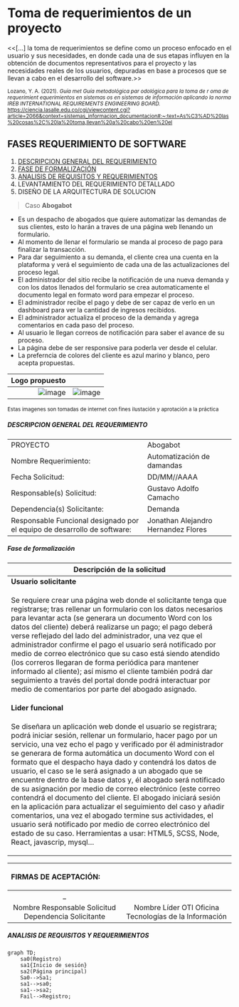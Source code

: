 # Toma de requerimientos de un proyecto

<<[...] la toma de requerimientos se define como un proceso enfocado en el usuario y sus necesidades, en donde cada una de sus etapas influyen en la obtención de documentos representativos para el proyecto y las necesidades reales de los usuarios, depuradas en base a procesos que se llevan a cabo en el desarrollo del software.>>

<sup>Lozano, Y. A. (2021). *Guía met Guía metodológica par odológica para la toma de r oma de requerimient equerimientos en sistemas os en sistemas de información aplicando la norma IREB INTERNATIONAL REQUIREMENTS ENGINEERING BOARD.* https://ciencia.lasalle.edu.co/cgi/viewcontent.cgi?article=2066&context=sistemas_informacion_documentacion#:~:text=As%C3%AD%20las%20cosas%2C%20la%20toma,llevan%20a%20cabo%20en%20el</sup>
## FASES REQUERIMIENTO DE SOFTWARE

1.  [DESCRIPCION GENERAL DEL REQUERIMIENTO](#descripcion-general-del-requerimiento)
3.  [FASE DE FORMALIZACIÓN](#fase-de-formalización)
4.  [ANALISIS DE REQUISITOS Y REQUERIMIENTOS](#analisis-de-requisitos-y-requerimientos)
5.  LEVANTAMIENTO DEL REQUERIMIENTO DETALLADO
6.  DISEÑO DE LA ARQUITECTURA DE SOLUCION

> Caso **Abogabot**

*   Es un despacho de abogados que quiere automatizar las demandas de sus clientes, esto lo harán a traves de una página web llenando un formulario.
*   Al momento de llenar el formulario se manda al proceso de pago para finalizar la transacción.
*   Para dar seguimiento a su demanda, el cliente crea una cuenta en la plataforma y verá el seguimiento de cada una de las actualizaciones del proceso legal.
*   El administrador del sitio recibe la notificación de una nueva demanda y con los datos llenados del formulario se crea automaticamente el documento legal en formato word para empezar el proceso.
*   El administrador recibe el pago y debe de ser capaz de verlo en un dashboard para ver la cantidad de ingresos recibidos.
*   El administrador actualiza el proceso de la demanda y agrega comentarios en cada paso del proceso.
*   Al usuario le llegan correos de notificación para saber el avance de su proceso.
*   La página debe de ser responsive para poderla ver desde el celular.
*   La preferncia de colores del cliente es azul marino y blanco, pero acepta propuestas.

|   Logo propuesto||  
| ---: | :---: |
|![image](https://img.freepik.com/vector-premium/ilustracion-mascota-calendario-como-abogado_152558-74731.jpg)|![image](https://legalmex.com/wp-content/uploads/2020/07/twa_2018_12_ai_job_search_hero-600x450.jpg)|

<sup>Estas imagenes son tomadas de internet con fines ilustación y aprotación a la práctica</sup>

##### DESCRIPCION GENERAL DEL REQUERIMIENTO
|||
| :-- | :-- |
|   PROYECTO |	Abogabot |
|   Nombre Requerimiento: |    Automatización de damandas   |
|   Fecha Solicitud:    |	DD/MM//AAAA |
|   Responsable(s) Solicitud:   |   Gustavo Adolfo Camacho  |
|   Dependencia(s) Solicitante: |	Demanda  |
|   Responsable Funcional designado por el equipo de desarrollo de software:    |	Jonathan Alejandro Hernandez Flores  |

##### Fase de formalización

| <center/> Descripción de la solicitud |
|:--------------------------------------|
| __Usuario solicitante__               |
| <p> Se requiere crear una página web donde el solicitante tenga que registrarse; tras rellenar un formulario con los datos necesarios para levantar acta (se generara un documento Word con los datos del cliente) deberá realizarse un pago; el pago deberá verse reflejado del lado del administrador, una vez que el administrador confirme el pago el usuario será notificado por medio de correo electrónico que su caso está siendo atendido (los correros llegaran de forma periódica para mantener informado al cliente); así mismo el cliente también podrá dar seguimiento a través del portal donde podrá interactuar por medio de comentarios por parte del abogado asignado. </p> |
| __Lider funcional__ |
| <p> Se diseñara un aplicación web donde el usuario se registrara; podrá iniciar sesión, rellenar un formulario, hacer pago por un servicio, una vez echo el pago y verificado por él administrador se generara de forma automática un documento Word con el formato que el despacho haya dado y contendrá los datos de usuario, el caso se le será asignado a un abogado que se encuentre dentro de la base datos y, él abogado será notificado de su asignación por medio de correo electrónico (este correo contendrá el documento del cliente. El abogado iniciará sesión en la aplicación para actualizar el seguimiento del caso y añadir comentarios, una vez el abogado termine sus actividades, el usuario será notificado por medio de correo electrónico del estado de su caso. Herramientas a usar: HTML5, SCSS, Node, React, javascrip, mysql… </p> |

| <p align= left> __FIRMAS DE ACEPTACIÓN:__ </p> ||
|:--:| :--:|
|_|
|Nombre Responsable Solicitud Dependencia Solicitante| Nombre Líder OTI Oficina Tecnologías de la Información|

##### ANALISIS DE REQUISITOS Y REQUERIMIENTOS 

```mermaid
graph TD;
    sa0(Registro)
    sa1{Inicio de sesión}
    sa2(Página principal)
    Sa0-->Sa1;
    sa1-->sa0;
    sa1-->sa2;
    Fail-->Registro;
    
```



